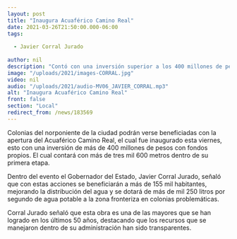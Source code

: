 ```yaml
---
layout: post
title: "Inaugura Acuaférico Camino Real"
date: 2021-03-26T21:50:00.000-06:00
tags:
  
  - Javier Corral Jurado
  
author: nil
description: "Contó con una inversión superior a los 400 millones de pesos."
image: "/uploads/2021/images-CORRAL.jpg"
video: nil
audio: "/uploads/2021/audio-MV06_JAVIER_CORRAL.mp3"
alt: "Inaugura Acuaférico Camino Real"
front: false
section: "Local"
redirect_from: /news/183569
---
```


Colonias del norponiente de la ciudad podrán verse beneficiadas con la apertura del Acuaférico Camino Real, el cual fue inaugurado esta viernes, esto con una inversión de más de 400 millones de pesos con fondos propios. El cual contará con más de tres mil 600 metros dentro de su primera etapa.

Dentro del evento el Gobernador del Estado, Javier Corral Jurado, señaló que con estas acciones se beneficiarán a más de 155 mil habitantes, mejorando la distribución del agua y se dotará de más de mil 250 litros por segundo de agua potable a la zona fronteriza en colonias problemáticas.

Corral Jurado señaló que esta obra es una de las mayores que se han logrado en los últimos 50 años, destacando que los recursos que se manejaron dentro de su administración han sido transparentes.
